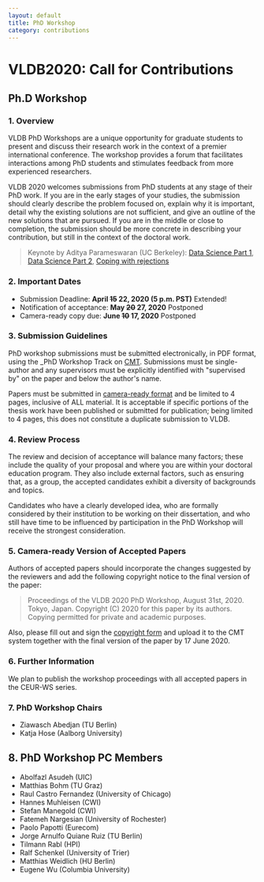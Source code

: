 ```yaml
---
layout: default
title: PhD Workshop
category: contributions
---
```


# VLDB2020: Call for Contributions

## Ph.D Workshop

### 1. Overview
VLDB PhD Workshops are a unique opportunity for graduate students to present and discuss their research work in the context of a premier international conference. The workshop provides a forum that facilitates interactions among PhD students and stimulates feedback from more experienced researchers.

VLDB 2020 welcomes submissions from PhD students at any stage of their PhD work. If you are in the early stages of your studies, the submission should clearly describe the problem focused on, explain why it is important, detail why the existing solutions are not sufficient, and give an outline of the new solutions that are pursued. If you are in the middle or close to completion, the submission should be more concrete in describing your contribution, but still in the context of the doctoral work.

> Keynote by Aditya Parameswaran (UC Berkeley): [Data Science Part 1](https://www.loom.com/share/fcc5058d8893481da43d0e84db02ba8b), [Data Science Part 2](https://www.loom.com/share/e5e90461f17e48c6be6f0f4f285e3891), [Coping with rejections](https://www.loom.com/share/89bfb10668d94595b265a156126474a5)



### 2. Important Dates

* Submission Deadline: **April <s>15</s> 22, 2020 (5 p.m. PST)** <span class="badge">Extended!</span>
* Notification of acceptance: **May <s>20</s> 27, 2020** <span class="badge">Postponed</span>
* Camera-ready copy due: **June <s>10</s> 17, 2020** <span class="badge">Postponed</span>

### 3. Submission Guidelines

PhD workshop submissions must be submitted electronically, in PDF format, using the _PhD Workshop Track on [CMT](https://cmt3.research.microsoft.com/VLDB2020/). Submissions must be single-author and any supervisors must be explicitly identified with "supervised by" on the paper and below the author's name.

Papers must be submitted in [camera-ready format](https://vldb2020.org/formatting-guidelines.html) and be limited to 4 pages, inclusive of ALL material. It is acceptable if specific portions of the thesis work have been published or submitted for publication; being limited to 4 pages, this does not constitute a duplicate submission to VLDB.

### 4. Review Process

The review and decision of acceptance will balance many factors; these include the quality of your proposal and where you are within your doctoral education program. They also include external factors, such as ensuring that, as a group, the accepted candidates exhibit a diversity of backgrounds and topics.

Candidates who have a clearly developed idea, who are formally considered by their institution to be working on their dissertation, and who still have time to be influenced by participation in the PhD Workshop will receive the strongest consideration.

### 5. Camera-ready Version of Accepted Papers

Authors of accepted papers should incorporate the changes suggested by the reviewers and add the following copyright notice to the final version of the paper:

> Proceedings of the VLDB 2020 PhD Workshop, August 31st, 2020. Tokyo, Japan. Copyright (C) 2020 for this paper by its authors. Copying permitted for private and academic purposes.

Also, please fill out and sign the <a class="no-barba" href="assets/files/VLDB_2020_PhD_Workshop_Copyright_Form.pdf">copyright form</a> and upload it to the CMT system together with the final version of the paper by 17 June 2020.

### 6. Further Information

We plan to publish the workshop proceedings with all accepted papers in the CEUR-WS series.

### 7. PhD Workshop Chairs

* Ziawasch Abedjan (TU Berlin)
* Katja Hose (Aalborg University)

## 8. PhD Workshop PC Members

* Abolfazl Asudeh (UIC)
* Matthias Bohm (TU Graz)
* Raul Castro Fernandez (University of Chicago)
* Hannes Muhleisen (CWI)
* Stefan Manegold (CWI)
* Fatemeh Nargesian (University of Rochester)
* Paolo Papotti (Eurecom)
* Jorge Arnulfo Quiane Ruiz (TU Berlin)
* Tilmann Rabl (HPI)
* Ralf Schenkel (University of Trier)
* Matthias Weidlich (HU Berlin)
* Eugene Wu (Columbia University)
